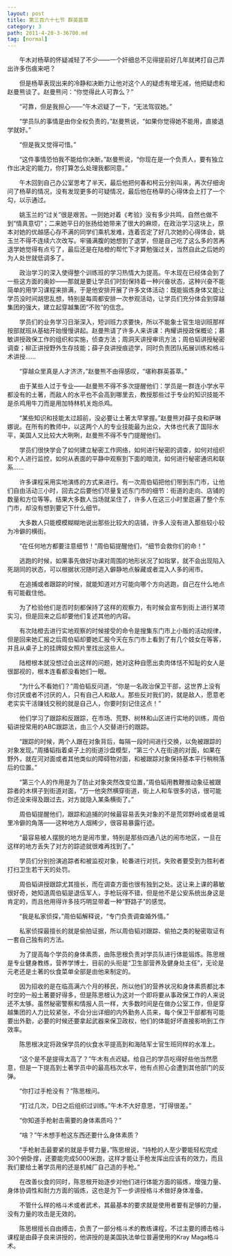 ```yaml
---
layout: post
title: 第三百六十七节 群英荟萃
category: 3
path: 2011-4-20-3-36700.md
tag: [normal]
---
```


　　午木对杨草的怀疑减轻了不少——一个奸细总不见得提前好几年就拷打自己弄出许多伤痕来吧？

　　但是杨草表现出来的冷静和决断力让他对这个人的疑虑有增无减，他把疑虑和赵曼熊谈了。赵曼熊问：“你觉得此人可靠么？”

　　“可靠，但是我担心——”午木迟疑了一下，“无法驾驭她。”

　　“学员队的事情是由你全权负责的，”赵曼熊说，“如果你觉得她不能用，直接退学就好。”

　　“但是我又觉得可惜。”

　　“这件事情恐怕我不能给你决断。”赵曼熊说，“你现在是一个负责人，要有独立作出决定的能力，你打算怎么处理我都同意。”

　　午木回到自己办公室思考了半天，最后他把何春和柯云分别叫来，再次仔细询问了杨草的情况，没有发现更多的可疑情况，最后他在杨草的心得体会上打了一个勾，以示通过。

　　姚玉兰的“过关”很是艰苦。一则她对着《考验》没有多少共鸣，自然也做不到“情真意切”；二来她平日的张扬给她带来了很大的麻烦，在政治学习这块上，原本对她的优越感心存不满的同学们乘机发难，连着否定了好几次她的心得体会，姚玉兰不得不连续六次改写。牢骚满腹的她想到了退学，但是自己吃了这么多的苦再退学她觉得有点亏了，最后还是在陆橙的帮忙下才算勉强过关，当然自此之后她的为人处世就低调多了。

　　政治学习的深入使得整个训练班的学习热情大为提高。午木现在已经体会到了一些这方面的奥妙——那就是要让学员们时刻保持着一种兴奋状态，这种兴奋不能简单的用学习课程来排满，于是他安排开展了许多文体活动：既能锻炼身体又能让学员没时间胡思乱想，特别是每周都安排一次参观活动，让学员们充分体会到穿越集团的强大，建立起穿越集团“不败”的信念。

　　学员们的业务学习日渐深入，短训班力求要快，所以不能象士官生培训班那样按部就班从基础开始慢慢讲起。赵曼熊请了许多人来讲课：冉耀讲授政保概论；慕敏讲授政保工作的组织和实施，侦查方法；周洞天讲授审讯方法；周伯韬讲授秘密调查；柳正讲授野外生存技能；薛子良讲授痕迹学，同时负责团队拓展训练和格斗术讲授……

　　“穿越众里真是人才济济，”赵曼熊不由得感叹，“堪称群英荟萃。”

　　由于某些人过于专业——赵曼熊不得不多次提醒他们：学员是一群连小学水平都没有的土著，而敌人的水平也不会高到哪里去，教授那些过于专业的知识技能不是杀鸡用牛刀而是用加特林机关炮杀鸡。

　　“某些知识和技能太过超前，没必要让土著太早掌握。”赵曼熊对薛子良和萨琳娜说。在所有的教师中，以这两个人的专业技能最为出众，大体也代表了国际水平，美国人又比较大大咧咧，赵曼熊不得不专门提醒他们。

　　学员们很快学会了如何建立秘密工作网络，如何进行秘密的调查，如何对组织和个人进行监控，如何从表面的平静中观察到下面的暗流，如何进行秘密通讯和联系……

　　许多课程采用实地演练的方式来进行。有一次周伯韬把他们带到东门市，让他们自由活动三小时，回去之后要他们尽量复述东门市的细节：街道的走向、店铺的数量和方位等等。结果大多数人当场就呆住了，许多人在这三小时里逛遍了整个东门市，却没有想到要记下什么细节。

　　大多数人只能模模糊糊地说出那些比较大的店铺，许多人没有进入那些较小较为冷僻的横街。

　　“在任何地方都要注意细节！”周伯韬提醒他们，“细节会救你们的命！”

　　逃跑的时候，如果事先做好功课对周围的地形状况了如指掌，就不会出现陷入死胡同的状态，可以根据状况随时逃入僻静地点躲藏或者混入人多的闹市。

　　在追捕或者跟踪的时候，就能知道对方可能向哪个方向逃跑，自己在什么地点有可能截住他。

　　为了检验他们是否时刻都保持了这样的观察力，有时候会宣布到街上进行某项实习，但是回来之后却要他们复述其他的内容。

　　有次陆橙去进行实地观察的时候接受的命令是搜集东门市上小贩的活动规律，但是回来她汇报之后周伯韬却要她汇报今天在东门市上看到了有几个妓女在等客，并且从桌子上的挂牌妓女照片里找出这些人。

　　陆橙根本就没想过会出这样的问题，她对这种自愿出卖肉体恬不知耻的女人是很鄙视的，根本连看都没看她们一眼。

　　“为什么不看她们？”周伯韬反问道，“你是一名政治保卫干部，这世界上没有你讨厌或者不讨厌的人，只有自己人和敌人。那些反对我们的，就是敌人，愿意老老实实干活赚钱交税的就是自己人，你要时刻记住这点！”

　　他们学习了跟踪和反跟踪，在市场、荒野、树林和山区进行实地的训练，周伯韬讲授常用的ABC跟踪法，由三个人交替进行的跟踪。

　　“跟踪的时候，两个人跟在对象背后，每隔一段时间进行交换，以免被跟踪的对象发现。”周播韬指着桌子上的街道沙盘模型，“第三个人在街道的对面，如果在野外，就在河对面或者其他类似的障碍物对面，和被跟踪对象保持基本平行稍稍落后的位置。”

　　“第三个人的作用是为了防止对象突然改变位置，”周伯韬用教鞭推动象征被跟踪者的木棋子到街道对面，“万一他突然横穿街道，街上人和车很多的话，很可能你还没来得及跟过去，对方就隐入某条横街了。”

　　周伯韬提醒他们，跟踪和追捕的时候最容易丢失对象的不是荒郊野岭或者是城里冷僻的角落——这种地方人烟稀少，很容易暴露行迹。

　　“最容易被人摆脱的地方是闹市里，特别是那些四通八达的闹市地区，一旦在这样的地方丢失了对方的踪迹就很难再找到了。”

　　学员们分别扮演追踪者和被监视对象，轮番进行对抗，失败者要受到为胜利者打扫卫生若干天的处罚。

　　周伯韬讲授跟踪尤其擅长，而在调查方面也很有独到之处。这让来上课的慕敏很好奇，她知道周伯韬是退伍军人，手枪玩得不错，但是他不是公安系统出身这是肯定的，而且他用得许多技巧明显带着一种“野路子”的感觉。

　　“我是私家侦探，”周伯韬解释说，“专门负责调查婚外情。”

　　私家侦探最擅长的就是偷拍证据，所以周伯韬对跟踪、偷拍之类的秘密取证有一套自己独有的方法。

　　为了提高每个学员的身体素质，由陈思根负责对学员队进行体能锻炼。陈思根是专业健身教练，营养学博士，目前的头衔是“卫生部营养及健身处主任”，无论是元老还是土著的伙食菜单全部是由他来制定的。

　　因为招收的是在临高满六个月的移民，所以他们的营养状况和身体素质都比本时空的一般土著要好得多，但是陈思根认为这对一个即将要从事政保工作的人来说还不太够。虽然秘密警察和情报人员一样，大多数时间是在做办公室工作，但是穿越集团的人力比较紧张，不会分出详细的内外勤务人员来，每个保卫干部都有可能要出外勤，必要的时候还要拿起武器来保卫政权，他们的体能好坏直接影响到工作效率。

　　陈思根决定将政保学员的伙食水平提高到和海陆军士官生班同样的水准上。

　　“这个是不是提得太高了？”午木有点迟疑。给自己的学员吃得好些他当然愿意，但是一下提高到土著学员中的最高档次水平，他有点担心会遭到其他部门的反弹。

　　“你打过手枪没有？”陈思根问。

　　“打过几次，D日之后组织过训练。”午木不大好意思，“打得很差。”

　　“你知道手枪射击需要的身体素质吗？”

　　“啥？”午木想手枪这东西还要什么身体素质？

　　“手枪射击最要紧的就是手臂力量，”陈思根说，“持枪的人至少要能轻松完成30个俯卧撑，还要能完成5000米跑，这样才能让手枪发挥出应该有的效力，而且我们要给土著学员用的还是机械厂自己造的手枪。”

　　在改善伙食的同时，陈思根开始逐步对他们进行体能方面的锻炼，增强力量、身体协调性和耐力方面的锻炼，这也是为下一步讲授格斗术做好身体准备。

　　不管什么样的格斗术或者武术，其最基本的要求就是使用者要有足够的力量，没有力量的攻击是无效的。

　　陈思根擅长自由搏击，负责了一部分格斗术的教练课程，不过主要的搏击格斗课程是由薛子良来讲授的，他讲授的是美国执法单位普遍使用的Kray Maga格斗术。
